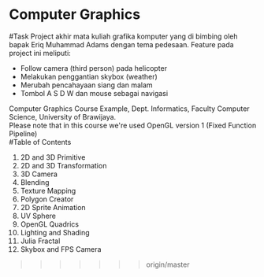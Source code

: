 # Computer Graphics

#Task
Project akhir mata kuliah grafika komputer yang di bimbing oleh bapak Eriq Muhammad Adams dengan tema pedesaan. 
Feature pada project ini meliputi:
- Follow camera (third person) pada helicopter
- Melakukan penggantian skybox (weather)
- Merubah pencahayaan siang dan malam
- Tombol A S D W  dan mouse sebagai navigasi


Computer Graphics Course Example, Dept. Informatics, Faculty Computer Science, University of Brawijaya.  
Please note that in this course we're used OpenGL version 1 (Fixed Function Pipeline)  
#Table of Contents  
1. 2D and 3D Primitive   
2. 2D and 3D Transformation   
3. 3D Camera  
4. Blending  
5. Texture Mapping  
6. Polygon Creator  
7. 2D Sprite Animation  
8. UV Sphere  
9. OpenGL Quadrics  
10. Lighting and Shading  
11. Julia Fractal  
12. Skybox and FPS Camera  


>>>>>>> origin/master
